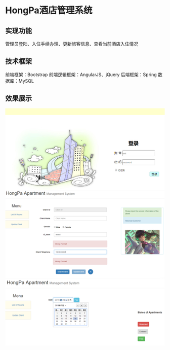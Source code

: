 # HongPa酒店管理系统
## 实现功能
管理员登陆、入住手续办理、更新旅客信息、查看当前酒店入住情况
## 技术框架
前端框架：Bootstrap
前端逻辑框架：AngularJS、jQuery
后端框架：Spring
数据库：MySQL
## 效果展示
![image](https://github.com/CharlesHaPa/JavaWeb-HongPa/blob/master/display/1.png)
![image](https://github.com/CharlesHaPa/JavaWeb-HongPa/blob/master/display/2.png)
![image](https://github.com/CharlesHaPa/JavaWeb-HongPa/blob/master/display/3.png)
